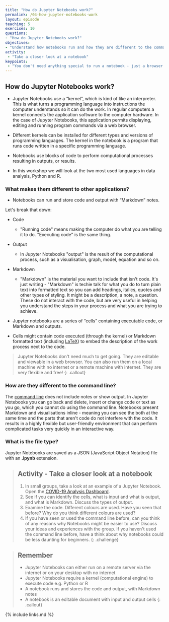 ```yaml
---
title: "How do Jupyter Notebooks work?"
permalink: /04-how-jupyter-notebooks-work
layout: episode
teaching: 5
exercises: 10
questions:
- "How do Jupyter Notebooks work?"
objectives:
- "Understand how notebooks run and how they are different to the command line"
activity:
 - "Take a closer look at a notebook"
keypoints:
 - "You don't need anything special to run a notebook - just a browser will do!"
---
```


## How do Jupyter Notebooks work?

- Jupyter Notebooks use a “kernel”, which is kind of like an interpreter. This is what turns a
 programming language into instructions the computer understands so it can do the work. In regular
  computers a kernel connects the application software to the computer hardware. In the case of
   Jupyter Notebooks, this application permits displaying, editing and running program commands via
    a web browser.

- Different kernels can be installed for different types and versions of programming languages.
The kernel in the notebook is a program that runs code written in a specific programming language.

- Notebooks use blocks of code to perform computational processes resulting in outputs, or results.

- In this workshop we will look at the two most used languages in data analysis, Python and R.

### What makes them different to other applications?

- Notebooks can run and store code and output with “Markdown” notes.

Let's break that down:

- Code
  - "Running code" means making the computer do what you are telling it to do.
  "Executing code" is the same thing.
- Output
  - In Jupyter Notebooks "output" is the result of the computational process, such as a
   visualisation, graph, model, equation and so on.
- Markdown
  - "Markdown" is the material you want to include that isn't code. It's just writing - "Markdown"
   is techie talk for what you do to turn plain text into formatted text so you can add headings,
    italics, quotes and other types of styling. It might be a description, a note, a question.
     These do not interact with the code, but are very useful in helping you understand the steps
      in your process and what you are trying to achieve.

- Jupyter notebooks are a series of “cells” containing executable code, or Markdown and outputs.

- Cells might contain code executed (through the kernel) or Markdown formatted text (including
   [LaTeX](https://www.latex-project.org/)) to embed the description of the work process next to the code.

>Jupyter Notebooks don't need much to get going. They are editable and viewable in a web browser.
 You can also run them on a local machine with no internet or a remote machine with internet.
 They are very flexible and free!
{: .callout}

### How are they different to the command line?

The [command line](https://en.wikipedia.org/wiki/Command-line_interface) does not include notes or
 show output. In Jupyter Notebooks you can go back and delete, insert or change code or text as you
  go, which you cannot do using the command line. Notebooks present Markdown and visualisations
   inline - meaning you can see the both at the same time and the parts that aren't code do not
    interfere with the code. It results in a highly flexible but user-friendly environment that can
     perform complicated tasks very quickly in an interactive way.

### What is the file type?

Jupyter Notebooks are saved as a JSON (JavaScript Object Notation) file with an **.ipynb** extension.

> ## Activity - Take a closer look at a notebook
>
> 1. In small groups, take a look at an example of a Jupyter Notebook. Open the
[COVID-19 Analysis Dashboard](https://github.com/sarasrking/Introduction_to_Jupyter_notebooks/blob/master/notebooks/COVID-19%20Data%20Analysis%20with%20R.ipynb).
> 2. See if you can identify the cells, what is input and what is output, and what is Markdown.
 Discuss the types of output.
> 3. Examine the code. Different colours are used. Have you seen that before? Why do you think different colours are used?
> 4. If you have seen or used the command line before, can you think of any reasons why Notebooks
 might be easier to use? Discuss your ideas and experiences with the group. If you haven't used the
  command line before, have a think about why notebooks could be less daunting for beginners.
{: .challenge}

> ## Remember
>
> - Jupyter Notebooks can either run on a remote server via the internet or on your desktop with no
 internet
> - Jupyter Notebooks require a kernel (computational engine) to execute code e.g. Python or R
> - A notebook runs and stores the code and output, with Markdown notes
> - A notebook is an editable document with input and output cells
{: .callout}

{% include links.md %}
